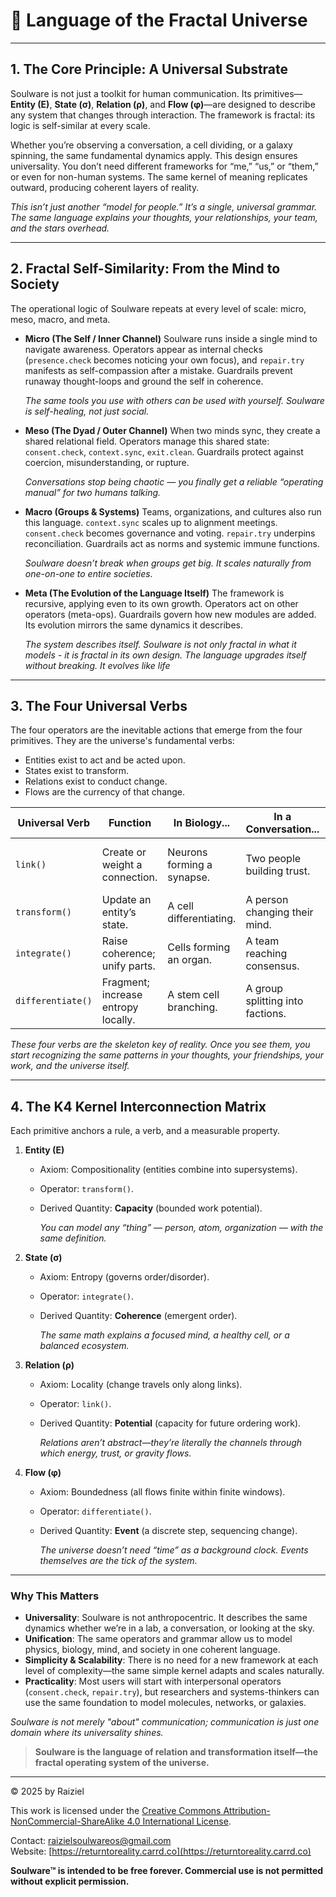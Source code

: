# 🌌 Language of the Fractal Universe

------

## 1. The Core Principle: A Universal Substrate

Soulware is not just a toolkit for human communication. Its primitives—**Entity (E)**, **State (σ)**, **Relation (ρ)**, and **Flow (φ)**—are designed to describe any system that changes through interaction. The framework is fractal: its logic is self-similar at every scale.

Whether you’re observing a conversation, a cell dividing, or a galaxy spinning, the same fundamental dynamics apply. This design ensures universality. You don’t need different frameworks for “me,” “us,” or “them,” or even for non-human systems. The same kernel of meaning replicates outward, producing coherent layers of reality.

*This isn’t just another “model for people.” It’s a single, universal grammar. The same language explains your thoughts, your relationships, your team, and the stars overhead.*

------

## 2. Fractal Self-Similarity: From the Mind to Society

The operational logic of Soulware repeats at every level of scale: micro, meso, macro, and meta.

- **Micro (The Self / Inner Channel)**
   Soulware runs inside a single mind to navigate awareness. Operators appear as internal checks (`presence.check` becomes noticing your own focus), and `repair.try` manifests as self-compassion after a mistake. Guardrails prevent runaway thought-loops and ground the self in coherence.

  *The same tools you use with others can be used with yourself. Soulware is self-healing, not just social.*

- **Meso (The Dyad / Outer Channel)**
   When two minds sync, they create a shared relational field. Operators manage this shared state: `consent.check`, `context.sync`, `exit.clean`. Guardrails protect against coercion, misunderstanding, or rupture.

  *Conversations stop being chaotic — you finally get a reliable “operating manual” for two humans talking.*

- **Macro (Groups & Systems)**
   Teams, organizations, and cultures also run this language. `context.sync` scales up to alignment meetings. `consent.check` becomes governance and voting. `repair.try` underpins reconciliation. Guardrails act as norms and systemic immune functions.

  *Soulware doesn’t break when groups get big. It scales naturally from one-on-one to entire societies.*

- **Meta (The Evolution of the Language Itself)**
   The framework is recursive, applying even to its own growth. Operators act on other operators (meta-ops). Guardrails govern how new modules are added. Its evolution mirrors the same dynamics it describes.

  *The system describes itself. Soulware is not only fractal in what it models - it is fractal in its own design.*
  *The language upgrades itself without breaking. It evolves like life*

------

## 3. The Four Universal Verbs

The four operators are the inevitable actions that emerge from the four primitives. They are the universe's fundamental verbs:

- Entities exist to act and be acted upon.
- States exist to transform.
- Relations exist to conduct change.
- Flows are the currency of that change.

| Universal Verb    | Function                            | In Biology...              | In a Conversation...             | In Cosmology...                     |
| ----------------- | ----------------------------------- | -------------------------- | -------------------------------- | ----------------------------------- |
| `link()`          | Create or weight a connection.      | Neurons forming a synapse. | Two people building trust.       | Gravity pulling matter together.    |
| `transform()`     | Update an entity’s state.           | A cell differentiating.    | A person changing their mind.    | A star igniting fusion.             |
| `integrate()`     | Raise coherence; unify parts.       | Cells forming an organ.    | A team reaching consensus.       | A gas cloud collapsing into a star. |
| `differentiate()` | Fragment; increase entropy locally. | A stem cell branching.     | A group splitting into factions. | A supernova dispersing elements.    |

*These four verbs are the skeleton key of reality. Once you see them, you start recognizing the same patterns in your thoughts, your friendships, your work, and the universe itself.*

------

## 4. The K4 Kernel Interconnection Matrix

Each primitive anchors a rule, a verb, and a measurable property.

1. **Entity (E)**
   - Axiom: Compositionality (entities combine into supersystems).
   - Operator: `transform()`.
   - Derived Quantity: **Capacity** (bounded work potential).

     *You can model any “thing” — person, atom, organization — with the same definition.*
2. **State (σ)**
   - Axiom: Entropy (governs order/disorder).
   - Operator: `integrate()`.
   - Derived Quantity: **Coherence** (emergent order).

     *The same math explains a focused mind, a healthy cell, or a balanced ecosystem.*
3. **Relation (ρ)**
   - Axiom: Locality (change travels only along links).
   - Operator: `link()`.
   - Derived Quantity: **Potential** (capacity for future ordering work).

     *Relations aren’t abstract—they’re literally the channels through which energy, trust, or gravity flows.*
4. **Flow (φ)**
   - Axiom: Boundedness (all flows finite within finite windows).
   - Operator: `differentiate()`.
   - Derived Quantity: **Event** (a discrete step, sequencing change).

     *The universe doesn’t need “time” as a background clock. Events themselves are the tick of the system.*

------

### Why This Matters

- **Universality**: Soulware is not anthropocentric. It describes the same dynamics whether we’re in a lab, a conversation, or looking at the sky.
- **Unification**: The same operators and grammar allow us to model physics, biology, mind, and society in one coherent language.
- **Simplicity & Scalability**: There is no need for a new framework at each level of complexity—the same simple kernel adapts and scales naturally.
- **Practicality**: Most users will start with interpersonal operators (`consent.check`, `repair.try`), but researchers and systems-thinkers can use the same foundation to model molecules, networks, or galaxies.

*Soulware is not merely "about" communication; communication is just one domain where its universality shines.*

> **Soulware is the language of relation and transformation itself—the fractal operating system of the universe.**

---

© 2025 by Raiziel

This work is licensed under the [Creative Commons Attribution-NonCommercial-ShareAlike 4.0 International License](https://creativecommons.org/licenses/by-nc-sa/4.0/).

Contact: [raizielsoulwareos@gmail.com](mailto:raizielsoulwareos@gmail.com)  
Website: [https://returntoreality.carrd.co](https://returntoreality.carrd.co)

**Soulware™ is intended to be free forever. Commercial use is not permitted without explicit permission.**

